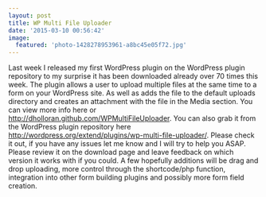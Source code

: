 ```yaml
---
layout: post
title: WP Multi File Uploader
date: '2015-03-10 00:56:42'
image:
  featured: 'photo-1428278953961-a8bc45e05f72.jpg'
---
```


Last week I released my first WordPress plugin on the WordPress plugin repository to my surprise it has been downloaded already over 70 times this week. The plugin allows a user to upload multiple files at the same time to a form on your WordPress site. As well as adds the file to the default uploads directory and creates an attachment with the file in the Media section. You can view more info here or <a href="http://dholloran.github.com/WPMultiFileUploader">http://dholloran.github.com/WPMultiFileUploader</a>. You can also grab it from the WordPress plugin repository here <a href="http://wordpress.org/extend/plugins/wp-multi-file-uploader/">http://wordpress.org/extend/plugins/wp-multi-file-uploader/</a>. Please check it out, if you have any issues let me know and I will try to help you ASAP. Please review it on the download page and leave feedback on which version it works with if you could. A few hopefully additions will be drag and drop uploading, more control through the shortcode/php function, integration into other form building plugins and possibly more form field creation.
